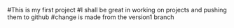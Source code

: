 #This is my first project
#I shall be great in working on projects and pushing them to github
#change is made from the version1 branch